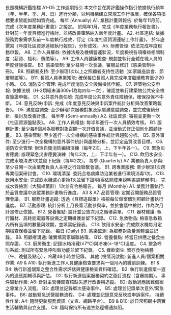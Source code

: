 長照機構評鑑指標 A1-D5 工作週期指引
本文件旨在將評鑑操作指引依據執行頻率（年、半年、季、月、日）進行分類，以利機構建立常規工作行事曆，確保各項指標要求皆能如期如質完成。
每年 (Annually)
A1. 業務計畫與報告:
於每年11月前，完成《次年度業務計畫書》之擬定。
於隔年1月，完成《年度業務執行報告書》，針對前一年度目標進行檢討，並將改善策略納入新年度計畫。
A2. 社區連結:
依據服務對象需求及前一年度執行成效，訂定《年度社區資源連結工作計畫》。
於年底撰寫《年度社區資源連結執行報告》，分析成效。
A5. 財務管理:
依法完成年度稅務申報。
A8. 工作人員權益:
依據法規及機構營運狀況，年度檢視各項權益相關制度（薪資、福利、獎懲等）。
A9. 工作人員健康檢查:
規劃並執行全體在職人員的年度健康檢查。
B3. 感染管制:
至少召開一次會議，審閱並修訂《感染管制手冊》。
B8. 照顧者支持:
至少辦理1次以上之照顧者支持性活動（如家屬座談會、節慶聯誼等）。
B11. 長照人員專業知能:
確保每位長照人員完成年度繼續教育至少20小時。
C6. 消防安全管理:
完成年度消防安全設備檢修申報。
C7. 建築物公安申報:
依據法規（H-2類組未滿300㎡為每四年一次），確認並執行建築物公共安全檢查簽證申報。
D1. 公共意外責任險:
完成年度公共意外責任險續保，確保投保不中斷。
D4. 意見反映/申訴:
完成《年度意見反映與申訴案件統計分析與改善策略報告》。
D5. 滿意度調查:
至少辦理1次服務對象及家屬滿意度調查，並完成後續分析、檢討及改善計畫。
每半年 (Semi-annually)
A2. 社區資源:
審視並更新一次《社區資源盤點表》。
A8. 工作人員權益:
每半年進行一次人員績效考核。
B1. 服務計畫:
至少每6個月為服務對象召開一次評值會議，並滾動式修正個別化照顧計畫。
B3. 感染管制:
至少進行一次全機構的感染事件統計與趨勢分析。
B5. 意外事件:
至少進行一次全機構的意外事件統計與趨勢分析，並訂定品質改善目標。
C6. 消防安全管理:
辦理自衛消防編組演練（每年2次，上、下半年各一）。
C9. 緊急災害應變:
辦理緊急災害應變演練（每年2次，上、下半年各一）。
C13. 飲用水安全:
完成水塔清洗1次並留下紀錄（每年2次）。
每季 (Quarterly)
A7. 業務負責人參與:
至少召開一次由業務負責人主持之行政聯繫會議。
B1. 跨專業服務:
至少辦理1次跨專業個案研討會。
C10. 環境清潔:
委託合格病媒防治業者進行環境消毒1次。
C13. 飲用水安全:
完成飲水機濾心更換1次並留下證明(得依照使用說明書調整頻率)。
完成水質檢測（大腸桿菌群）1次並有合格報告。
每月 (Monthly)
A1. 業務計畫執行:
於品質會議中追蹤業務計畫執行進度。
A3 & A7. 品質管理:
定期召開服務品質管理會議。
B1. 服務計畫追蹤:
透過《目標追蹤單》檢視每位個案個別照顧計畫執行進度。
B7. 活動辦理:
統計分析上月長輩活動參與率，並於會議中檢討，作為次月計畫修正依據。
B12. 營養餐點:
設計並公告次月之循環菜單。
C11. 器材維護:
執行醫材、高耗能電器等設備之定期維護並留下紀錄。
C12. 急救物品:
檢查急救箱內所有品項的數量與效期，並填寫紀錄表。
C13. 飲用水安全:
完成飲水機每月定期檢查保養並留下紀錄。
每日 (Daily)
B3. 感染監測:
為服務對象量測體溫並記錄。
B8. 照顧者溝通:
確實填寫家屬聯絡簿。
B12. 營養餐點:
將當日供應之餐食拍照存證。
C3. 廚房衛生:
記錄冰箱冷藏(≤7℃)與冷凍(≤-18℃)溫度。
C4. 緊急呼叫系統:
測試所有緊急呼叫鈴功能並留下紀錄。
C5. 餐飲衛生:
留存食物檢體（午、晚餐及點心），冷藏48小時並記錄。
其他 (視情況啟動)
新進人員/個案相關作業:
A9 & A10: 執行新進工作人員健康檢查要求與一個月內的職前訓練。
B1 & B4: 執行新進個案之整合性需求評估與健康檢查資料確認。
B2: 執行新進個案一週內的適應期輔導與評估。
D2: 執行新進個案服務契約之簽訂流程（含審閱期）。
事件驅動作業:
A6: 針對主管機關查核缺失進行改善與追蹤。
B2: 啟動適應困難個案之專業介入流程。
B3: 處理並記錄單次感染事件。
B5: 處理並記錄單次意外/緊急事件。
B6: 啟動緊急送醫服務流程。
D4: 處理並記錄意見反映或申訴案件。
持續性作業:
A4: 隨時更新服務資訊（文宣、網路平台）。
B9 & B10: 於日常照顧中落實生活輔助與自立支援。
C8: 隨時保持所有逃生路徑暢通無阻。
